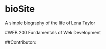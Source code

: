 # bioSite
A simple biography of the life of Lena Taylor 

#WEB 200 Fundamentals of Web Development

##Contributors


